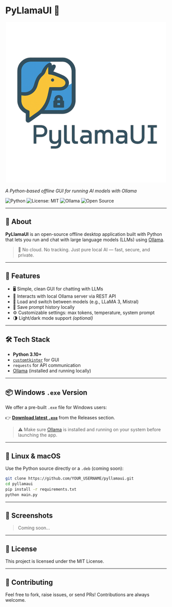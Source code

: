 # PyLlamaUI 🐍    
<p align="center">
  <img src="document/logo.png" alt="PyLlamaUI Logo" width="500">
</p>  

*A Python-based offline GUI for running AI models with Ollama*

![Python](https://img.shields.io/badge/Python-3.10%2B-blue)
![License: MIT](https://img.shields.io/badge/License-MIT-green)
![Ollama](https://img.shields.io/badge/Powered%20by-Ollama-yellow)
![Open Source](https://img.shields.io/badge/Open--Source-Yes-brightgreen)

---

## 🌟 About

**PyLlamaUI** is an open-source offline desktop application built with Python that lets you run and chat with large language models (LLMs) using [Ollama](https://ollama.com).

> 🧠 No cloud. No tracking. Just pure local AI — fast, secure, and private.

---

## 🚀 Features

* 🖥️ Simple, clean GUI for chatting with LLMs
* 🔌 Interacts with local Ollama server via REST API
* 🔄 Load and switch between models (e.g., LLaMA 3, Mistral)
* 📀 Save prompt history locally
* ⚙️ Customizable settings: max tokens, temperature, system prompt
* 🌗 Light/dark mode support *(optional)*

---

## 🛠️ Tech Stack

* **Python 3.10+**
* [`customtkinter`](https://github.com/TomSchimansky/CustomTkinter) for GUI
* `requests` for API communication
* [Ollama](https://ollama.com) (installed and running locally)

---

## 📦 Windows `.exe` Version

We offer a pre-built `.exe` file for Windows users:

👉 **[Download latest `.exe`](https://github.com/YOUR_USERNAME/YOUR_REPO/releases/latest)** from the Releases section.

> ⚠️ Make sure [Ollama](https://ollama.com/download) is installed and running on your system before launching the app.

---

## 🐧 Linux & macOS

Use the Python source directly or a `.deb` (coming soon):

```bash
git clone https://github.com/YOUR_USERNAME/pyllamaui.git
cd pyllamaui
pip install -r requirements.txt
python main.py
```

---

## 📸 Screenshots

> Coming soon...

---

## 📝 License

This project is licensed under the MIT License.

---

## 🤝 Contributing

Feel free to fork, raise issues, or send PRs! Contributions are always welcome.
